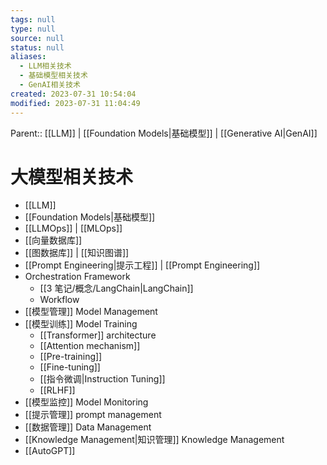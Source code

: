 ```yaml
---
tags: null
type: null
source: null
status: null
aliases:
  - LLM相关技术
  - 基础模型相关技术
  - GenAI相关技术
created: 2023-07-31 10:54:04
modified: 2023-07-31 11:04:49
---
```


Parent:: [[LLM]]  | [[Foundation Models|基础模型]] | [[Generative AI|GenAI]]

# 大模型相关技术

- [[LLM]] 
- [[Foundation Models|基础模型]]
- [[LLMOps]] | [[MLOps]]
- [[向量数据库]]
- [[图数据库]]  | [[知识图谱]]
- [[Prompt Engineering|提示工程]] | [[Prompt Engineering]]
- Orchestration Framework
	- [[3 笔记/概念/LangChain|LangChain]]
	- Workflow
- [[模型管理]] Model Management
- [[模型训练]] Model Training
	- [[Transformer]] architecture
	- [[Attention mechanism]]
	- [[Pre-training]]
	- [[Fine-tuning]] 
	- [[指令微调|Instruction Tuning]] 
	- [[RLHF]]  
- [[模型监控]] Model Monitoring 
- [[提示管理]] prompt management 
- [[数据管理]] Data Management
- [[Knowledge Management|知识管理]] Knowledge Management
- [[AutoGPT]]

